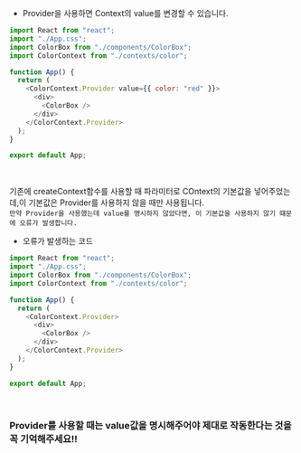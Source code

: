 - Provider을 사용하면 Context의 value를 변경할 수 있습니다.

```js
import React from "react";
import "./App.css";
import ColorBox from "./components/ColorBox";
import ColorContext from "./contexts/color";

function App() {
  return (
    <ColorContext.Provider value={{ color: "red" }}>
      <div>
        <ColorBox />
      </div>
    </ColorContext.Provider>
  );
}

export default App;

```
<br />

기존에 createContext함수를 사용할 때 파라미터로 COntext의 기본값을 넣어주었는데,이 기본값은 Provider를 사용하지 않을 때만 사용됩니다.<br/>
`만약 Provider을 사용했는데 value를 명시하지 않았다면, 이 기본값을 사용하지 않기 떄문에 오류가 발생합니다.`<br />

- 오류가 발생하는 코드

```js
import React from "react";
import "./App.css";
import ColorBox from "./components/ColorBox";
import ColorContext from "./contexts/color";

function App() {
  return (
    <ColorContext.Provider>
      <div>
        <ColorBox />
      </div>
    </ColorContext.Provider>
  );
}

export default App;

```
<br/>

### Provider를 사용할 때는 value값을 명시해주어야 제대로 작동한다는 것을 꼭 기억해주세요!!